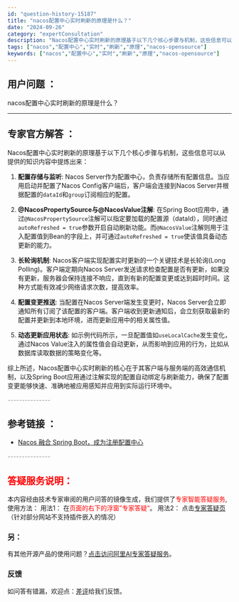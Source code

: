 ```yaml
---
id: "question-history-15187"
title: "nacos配置中心实时刷新的原理是什么？"
date: "2024-09-26"
category: "expertConsultation"
description: "Nacos配置中心实时刷新的原理基于以下几个核心步骤与机制，这些信息可以从提供的知识内容中提炼出来：1. **配置存储与监听**: Nacos Server作为配置中心，负责存储所有配置信息。当应用启动并配置了Nacos Config客户端后，客户端会连接到Nacos Server并根据配置的`da"
tags: ["nacos","配置中心","实时","刷新","原理","nacos-opensource"]
keywords: ["nacos","配置中心","实时","刷新","原理","nacos-opensource"]
---
```


## 用户问题 ： 
 nacos配置中心实时刷新的原理是什么？  

---------------
## 专家官方解答 ：

Nacos配置中心实时刷新的原理基于以下几个核心步骤与机制，这些信息可以从提供的知识内容中提炼出来：

1. **配置存储与监听**: Nacos Server作为配置中心，负责存储所有配置信息。当应用启动并配置了Nacos Config客户端后，客户端会连接到Nacos Server并根据配置的`dataId`和`group`订阅相应的配置。

2. **@NacosPropertySource与@NacosValue注解**: 在Spring Boot应用中，通过`@NacosPropertySource`注解可以指定要加载的配置源（dataId），同时通过`autoRefreshed = true`参数开启自动刷新功能。而`@NacosValue`注解则用于注入配置值到Bean的字段上，并可通过`autoRefreshed = true`使该值具备动态更新的能力。

3. **长轮询机制**: Nacos客户端实现配置实时更新的一个关键技术是长轮询(Long Polling)。客户端定期向Nacos Server发送请求检查配置是否有更新，如果没有更新，服务器会保持连接不响应，直到有新的配置变更或达到超时时间。这种方式能有效减少网络请求次数，提高效率。

4. **配置变更推送**: 当配置在Nacos Server端发生变更时，Nacos Server会立即通知所有订阅了该配置的客户端。客户端收到更新通知后，会立刻获取最新的配置并更新到本地环境，进而更新应用中的相关属性值。

5. **动态更新应用状态**: 如示例代码所示，一旦配置值如`useLocalCache`发生变化，通过Nacos Value注入的属性值会自动更新，从而影响到应用的行为，比如从数据库读取数据的策略变化等。

综上所述，Nacos配置中心实时刷新的核心在于其客户端与服务端的高效通信机制，以及Spring Boot应用通过注解实现的配置自动绑定与刷新能力，确保了配置变更能够快速、准确地被应用感知并应用到实际运行环境中。


<font color="#949494">---------------</font> 


## 参考链接 ：

* [Nacos 融合 Spring Boot，成为注册配置中心](https://nacos.io/docs/latest/ecology/use-nacos-with-spring-boot)


 <font color="#949494">---------------</font> 
 


## <font color="#FF0000">答疑服务说明：</font> 

本内容经由技术专家审阅的用户问答的镜像生成，我们提供了<font color="#FF0000">专家智能答疑服务</font>,使用方法：
用法1： 在<font color="#FF0000">页面的右下的浮窗”专家答疑“</font>。
用法2： 点击[专家答疑页](https://answer.opensource.alibaba.com/docs/intro)（针对部分网站不支持插件嵌入的情况）
### 另：


有其他开源产品的使用问题？[点击访问阿里AI专家答疑服务](https://answer.opensource.alibaba.com/docs/intro)。
### 反馈
如问答有错漏，欢迎点：[差评](https://ai.nacos.io/user/feedbackByEnhancerGradePOJOID?enhancerGradePOJOId=15207)给我们反馈。
